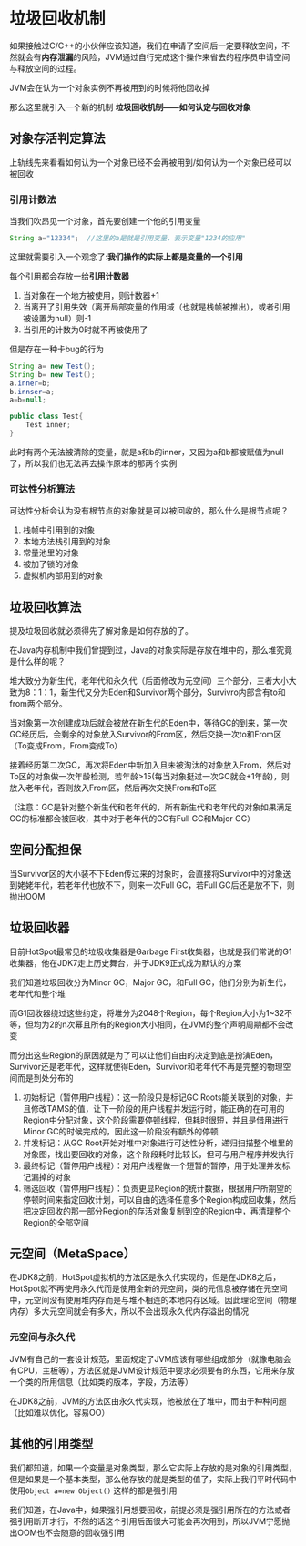# 垃圾回收机制

如果接触过C/C++的小伙伴应该知道，我们在申请了空间后一定要释放空间，不然就会有**内存泄漏**的风险，JVM通过自行完成这个操作来省去的程序员申请空间与释放空间的过程。

JVM会在认为一个对象实例不再被用到的时候将他回收掉

那么这里就引入一个新的机制 **垃圾回收机制——如何认定与回收对象**

## 对象存活判定算法

上轨线先来看看如何认为一个对象已经不会再被用到/如何认为一个对象已经可以被回收

### 引用计数法

当我们吹昂见一个对象，首先要创建一个他的引用变量

```java
String a="12334";  //这里的a是就是引用变量，表示变量"1234的应用"
```

这里就需要引入一个观念了:**我们操作的实际上都是变量的一个引用**

每个引用都会存放一给**引用计数器**

1. 当对象在一个地方被使用，则计数器+1
2. 当离开了引用失效（离开局部变量的作用域（也就是栈帧被推出），或者引用被设置为null）则-1
3. 当引用的计数为0时就不再被使用了

但是存在一种卡bug的行为

```java
String a= new Test();
String b= new Test();
a.inner=b;
b.innser=a;
a=b=null;

public class Test{
	Test inner;
}
```

此时有两个无法被清除的变量，就是a和b的inner，又因为a和b都被赋值为null了，所以我们也无法再去操作原本的那两个实例

### 可达性分析算法

可达性分析会认为没有根节点的对象就是可以被回收的，那么什么是根节点呢？

1. 栈帧中引用到的对象
2. 本地方法栈引用到的对象
3. 常量池里的对象
4. 被加了锁的对象
5. 虚拟机内部用到的对象

## 垃圾回收算法

提及垃圾回收就必须得先了解对象是如何存放的了。

在Java内存机制中我们曾提到过，Java的对象实际是存放在堆中的，那么堆究竟是什么样的呢？

堆大致分为新生代，老年代和永久代（后面修改为元空间）三个部分，三者大小大致为8：1：1，新生代又分为Eden和Survivor两个部分，Survivro内部含有to和from两个部分。

当对象第一次创建成功后就会被放在新生代的Eden中，等待GC的到来，第一次GC经历后，会剩余的对象放入Survivor的From区，然后交换一次to和From区（To变成From，From变成To）

接着经历第二次GC，再次将Eden中新加入且未被淘汰的对象放入From，然后对To区的对象做一次年龄检测，若年龄>15(每当对象挺过一次GC就会+1年龄)，则放入老年代，否则放入From区，然后再次交换From和To区

（注意：GC是针对整个新生代和老年代的，所有新生代和老年代的对象如果满足GC的标准都会被回收，其中对于老年代的GC有Full GC和Major GC）

## 空间分配担保

当Survivor区的大小装不下Eden传过来的对象时，会直接将Survivor中的对象送到姥姥年代，若老年代也放不下，则来一次Full GC，若Full GC后还是放不下，则抛出OOM

## 垃圾回收器

目前HotSpot最常见的垃圾收集器是Garbage First收集器，也就是我们常说的G1收集器，他在JDK7走上历史舞台，并于JDK9正式成为默认的方案

我们知道垃圾回收分为Minor GC，Major GC，和Full GC，他们分别为新生代，老年代和整个堆

而G1回收器绕过这些约定，将堆分为2048个Region，每个Region大小为1~32不等，但均为2的n次幂且所有的Region大小相同，在JVM的整个声明周期都不会改变

而分出这些Region的原因就是为了可以让他们自由的决定到底是扮演Eden，Survivor还是老年代，这样就使得Eden，Survivor和老年代不再是完整的物理空间而是到处分布的

1. 初始标记（暂停用户线程）：这一阶段只是标记GC Roots能关联到的对象，并且修改TAMS的值，让下一阶段的用户线程并发运行时，能正确的在可用的Region中分配对象，这个阶段需要停顿线程，但耗时很短，并且是借用进行Minor GC的时候完成的，因此这一阶段没有额外的停顿
2. 并发标记：从GC Root开始对堆中对象进行可达性分析，递归扫描整个堆里的对象图，找出要回收的对象，这个阶段耗时比较长，但可与用户程序并发执行
3. 最终标记（暂停用户线程）：对用户线程做一个短暂的暂停，用于处理并发标记漏掉的对象
4. 筛选回收（暂停用户线程）：负责更显Region的统计数据，根据用户所期望的停顿时间来指定回收计划，可以自由的选择任意多个Region构成回收集，然后把决定回收的那一部分Region的存活对象复制到空的Region中，再清理整个Region的全部空间

## 元空间（MetaSpace）

在JDK8之前，HotSpot虚拟机的方法区是永久代实现的，但是在JDK8之后，HotSpot就不再使用永久代而是使用全新的元空间，类的元信息被存储在元空间中，元空间没有使用堆内存而是与堆不相连的本地内存区域。因此理论空间（物理内存）多大元空间就会有多大，所以不会出现永久代内存溢出的情况

### 元空间与永久代

JVM有自己的一套设计规范，里面规定了JVM应该有哪些组成部分（就像电脑会有CPU，主板等），方法区就是JVM设计规范中要求必须要有的东西，它用来存放一个类的所用信息（比如类的版本，字段，方法等）

在JDK8之前，JVM的方法区由永久代实现，他被放在了堆中，而由于种种问题（比如难以优化，容易OO）
## 其他的引用类型

我们都知道，如果一个变量是对象类型，那么它实际上存放的是对象的引用类型，但是如果是一个基本类型，那么他存放的就是类型的值了，实际上我们平时代码中使用`Object a=new Object()` 这样的都是强引用

我们知道，在Java中，如果强引用想要回收，前提必须是强引用所在的方法或者强引用断开才行，不然的话这个引用后面很大可能会再次用到，所以JVM宁愿抛出OOM也不会随意的回收强引用


